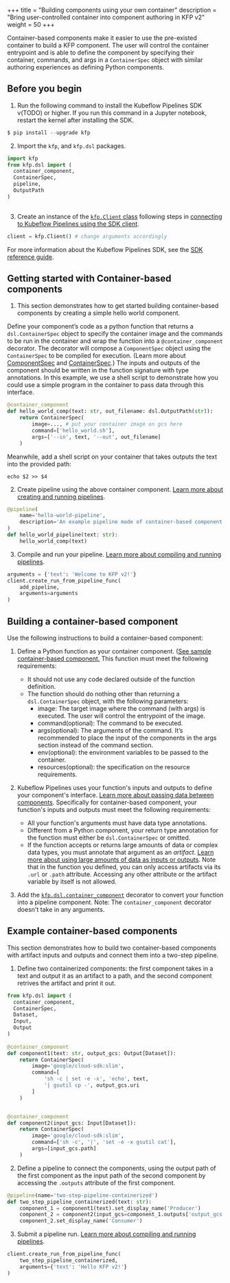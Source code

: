 +++
title = "Building components using your own container"
description = "Bring user-controlled container into component authoring in KFP v2"
weight = 50
+++

Container-based components make it easier to use the pre-existed container to build a KFP component. 
The user will control the container entrypoint and is able to define the component by specifying their container, commands, and args in a `ContainerSpec` object with similar authoring experiences as defining Python components. 


## Before you begin

1. Run the following command to install the Kubeflow Pipelines SDK v(TODO) or higher. If you run this command in a Jupyter notebook, restart the kernel after installing the SDK. 

```python
$ pip install --upgrade kfp
```

2. Import the `kfp`, and `kfp.dsl` packages.

```python
import kfp
from kfp.dsl import (
  container_component,
  ContainerSpec,
  pipeline,
  OutputPath
)
 
```

3. Create an instance of the [`kfp.Client` class][kfp-client] following steps in [connecting to Kubeflow Pipelines using the SDK client][connect-api].


```python
client = kfp.Client() # change arguments accordingly
```

For more information about the Kubeflow Pipelines SDK, see the [SDK reference guide][sdk-ref].


## Getting started with Container-based components

1. This section demonstrates how to get started building container-based components by creating a simple hello world component.

Define your component’s code as a python function that returns a `dsl.ContainerSpec` object to specify the container image and the commands to be run in the container and wrap the function into a `@container_component` decorator. The decorator will compose a `ComponentSpec` object using the `ContainerSpec` to be compiled for execution. (Learn more about [ComponentSpec][dsl-component-spec] and [ContainerSpec][dsl-container-spec].) The inputs and outputs of the component should be written in the function signature with type annotations. In this example, we use a shell script to demonstrate how you could use a simple program in the container to pass data through this interface.  
  <!-- TODO: add hyperlink to source code of ContainerSpec  -->

```python
@container_component
def hello_world_comp(text: str, out_filename: dsl.OutputPath(str)):
    return ContainerSpec(
        image=..., # put your container image on gcs here
        command=['hello_world.sh'],
        args=['--in', text, '--out', out_filename]
    )
```

Meanwhile, add a shell script on your container that takes outputs the text into the provided path:
```shell
echo $2 >> $4
```

2. Create pipeline using the above container component. [Learn more about creating and running pipelines][build-pipelines].

```python
@pipeline(
    name='hello-world-pipeline',
    description='An example pipeline made of container-based component.'
)
def hello_world_pipeline(text: str):
    hello_world_comp(text)
```

3. Compile and run your pipeline. [Learn more about compiling and running pipelines][build-pipelines].

```python
arguments = {'text': 'Welcome to KFP v2!'}
client.create_run_from_pipeline_func(
    add_pipeline,
    arguments=arguments
)
```

## Building a container-based component
Use the following instructions to build a container-based component:

<a name="standalone"></a>

1.  Define a Python function as your container component. ([See sample container-based component.](#container-comp-example) This function must meet the following
    requirements:

    *   It should not use any code declared outside of the function definition.
    *   The function should do nothing other than returning a `dsl.ContainerSpec`
        object, with the following parameters:
        * image: The target image where the command (with args) is executed. The user will control the entrypoint of the image.
        * command(optional): The command to be executed. 
        * args(optional): The arguments of the command. It’s recommended to place the input of the     components in the args section instead of the command section. 
        * env(optional): the environment variables to be passed to the container.
        * resources(optional): the specification on the resource requirements.


2.  Kubeflow Pipelines uses your function's inputs and outputs to define your
    component's interface. [Learn more about passing data between
    components][passing-data]. Specifically for container-based component, 
    your function's inputs and outputs must meet the following requirements:
    
    *   All your function's arguments must have data type annotations.
    *   Different from a Python component, your return type annotation for the function 
        must either be `dsl.ContainerSpec` or omitted. 
    *   If the function accepts or returns large amounts of data or complex
        data types, you must annotate that argument as an _artifact_.
        [Learn more about using large amounts of data as inputs or outputs][pass-by-file]. Note 
        that in the function you defined, you can only access artifacts via its `.url` or `.path` attribute. Accessing any other attribute or the artifact variable by itself is not allowed. 
      
3.  Add the [`kfp.dsl.container_component`][dsl-container-component] decorator to convert your function
    into a pipeline component. Note: The `container_component` decorator doesn't take in any arguments.

## Example container-based components

<a name="container-comp-example"></a>
This section demonstrates how to build two container-based components with artifact inputs and outputs and connect them into a two-step pipeline.

1. Define two containerized components: the first component takes in a text and output it as an artifact to a path, and the second component retrives the artifact and print it out.  

```python
from kfp.dsl import (
  container_component,
  ContainerSpec,
  Dataset,
  Input, 
  Output
) 
  
@container_component
def component1(text: str, output_gcs: Output[Dataset]):
    return ContainerSpec(
        image='google/cloud-sdk:slim',
        command=[
            'sh -c | set -e -x', 'echo', text, 
            '| gsutil cp -', output_gcs.uri
        ]
    )


@container_component
def component2(input_gcs: Input[Dataset]):
    return ContainerSpec(
        image='google/cloud-sdk:slim',
        command=['sh -c', '|', 'set -e -x gsutil cat'],
        args=[input_gcs.path]
    )
```

2. Define a pipeline to connect the components, using the output path of the first component as the input path of the second component by accessing the `.outputs` attribute of the first component.  

```python
@pipeline(name='two-step-pipeline-containerized')
def two_step_pipeline_containerized(text: str):
    component_1 = component1(text).set_display_name('Producer')
    component_2 = component2(input_gcs=component_1.outputs['output_gcs'])
    component_2.set_display_name('Consumer')
```

3. Submit a pipeline run. [Learn more about compiling and running pipelines][build-pipelines].

```python
client.create_run_from_pipeline_func(
    two_step_pipeline_containerized,
    arguments={'text': 'Hello KFP v2!'}
)
```

<!-- TODO: fill in the links below in the new docs -->
[build-pipelines]: TODO
[connect-api]: https://www.kubeflow.org/docs/components/pipelines/sdk/connect-api
[dsl-component-spec]: TODO
[dsl-container-spec]: TODO
[dsl-container-component]: TODO
[kfp-client]: https://kubeflow-pipelines.readthedocs.io/en/latest/source/kfp.client.html#kfp.Client
[passing-data]: TODO
[pass-by-file]: TODO
[sdk-ref]: https://kubeflow-pipelines.readthedocs.io/en/stable/index.html
<!-- TODO: suggest added to the same section as passing data -->
